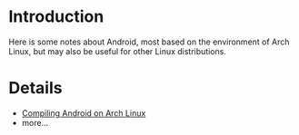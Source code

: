# Introduction #

Here is some notes about Android, most based on the environment of Arch Linux, but may also be useful for other Linux distributions.

# Details #

  * [Compiling Android on Arch Linux](http://www.kissuki.com/2010/10/arch-linux-%e4%b8%8b-android-%e6%ba%90%e7%a0%81%e4%b8%8b%e8%bd%bd%e4%b8%8e%e7%bc%96%e8%af%91/)
  * more...